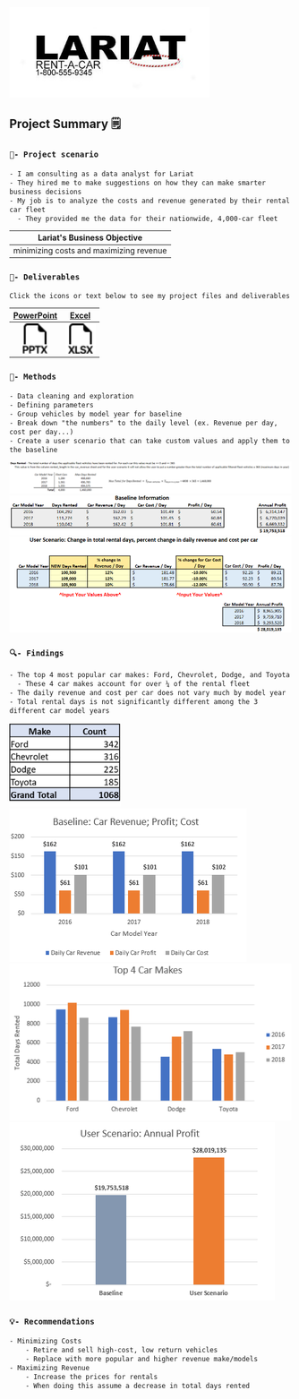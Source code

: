 [<img src="images/dynamic/lariat-logo.jpg" width="358px">](https://github.com/bradfordjohnson/lariat-rentals/blob/main/README.md)

## Project Summary 🗒️
### `🧭- Project scenario`
```
- I am consulting as a data analyst for Lariat
- They hired me to make suggestions on how they can make smarter business decisions
- My job is to analyze the costs and revenue generated by their rental car fleet
  - They provided me the data for their nationwide, 4,000-car fleet
```
| **Lariat's Business Objective** |
|---|
| minimizing costs and maximizing revenue |

### `📂- Deliverables`
```
Click the icons or text below to see my project files and deliverables
```
| [PowerPoint](https://1drv.ms/p/s!Ahpkb3AfX4xfhLwtwCAS3g6L6ZA6sQ?e=3JhUY6) | [Excel](https://1drv.ms/x/s!Ahpkb3AfX4xfhLw5nv0BCOoHdWSS5g?e=knZCre) |
|:---:|:---:|
| [<img src="images/static/filetype-pptx.svg" width="54px">](https://1drv.ms/p/s!Ahpkb3AfX4xfhLwtwCAS3g6L6ZA6sQ?e=3JhUY6) | [<img src="images/static/filetype-xlsx.svg" width="54px">](https://1drv.ms/x/s!Ahpkb3AfX4xfhLw5nv0BCOoHdWSS5g?e=knZCre) |

### `🔧- Methods`
```
- Data cleaning and exploration
- Defining parameters
- Group vehicles by model year for baseline
- Break down "the numbers" to the daily level (ex. Revenue per day, cost per day...)
- Create a user scenario that can take custom values and apply them to the baseline
```
<img src ="images/dynamic/days-rented.png">
<img src ="images/dynamic/baseline-table.png">
<img src ="images/dynamic/us-table.png">

### `🔍- Findings`
```
- The top 4 most popular car makes: Ford, Chevrolet, Dodge, and Toyota 
  - These 4 car makes account for over ¼ of the rental fleet
- The daily revenue and cost per car does not vary much by model year
- Total rental days is not significantly different among the 3 different car model years
```
<img src ="images/dynamic/makes.png" height ="150px">
<img src ="images/dynamic/baseline-chart.png">
<img src ="images/dynamic/top-car-makes.png">
<img src ="images/dynamic/us-chart.png">

### `💡- Recommendations`
```
- Minimizing Costs
    - Retire and sell high-cost, low return vehicles
    - Replace with more popular and higher revenue make/models
- Maximizing Revenue
    - Increase the prices for rentals
    - When doing this assume a decrease in total days rented
```

